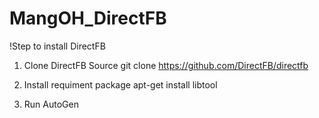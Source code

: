 # MangOH_DirectFB

!Step to install DirectFB
1. Clone DirectFB Source
  git clone https://github.com/DirectFB/directfb
  
2. Install requiment package
  apt-get install libtool

3. Run AutoGen
